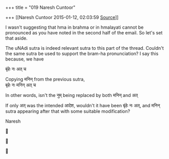 +++
title = "019 Naresh Cuntoor"

+++
[[Naresh Cuntoor	2015-01-12, 02:03:59 [Source](https://groups.google.com/g/samskrita/c/zZKG2DkqXv4)]]



I wasn't suggesting that hma in brahma or in hmalayati cannot be pronounced as you have noted in the second half of the email. So let's set that aside.  

  

The uNAdi sutra is indeed relevant sutra to this part of the thread. Couldn't the same sutra be used to support the bram-ha pronunciation? I say this because, we have  
  

बृंहेः नः अत् च  

Copying मनिन् from the previous sutra,  
बृहेः नः मनिन् अत् च  
  

In other words, isn't the नुम् being replaced by both मनिन् and अत्  

  

If only अत् was the intended आदेश, wouldn't it have been बृंहेः नः अत्, and मनिन् sutra appearing after that with some suitable modification?  

  

  

Naresh  
  







